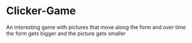 # Clicker-Game
 An interesting game with pictures that move along the form and over time the form gets bigger and the picture gets smaller
